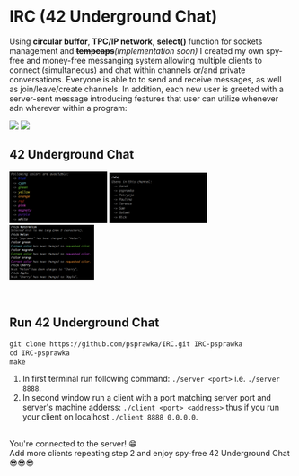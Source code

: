 # IRC (42 Underground Chat)

Using **circular buffor**, **TPC/IP network**, **select()** function for sockets management and **~~tempcaps~~**_(implementation soon)_ I created my own spy-free and money-free messanging system allowing multiple clients to connect (simultaneous) and chat within channels or/and private conversations. Everyone is able to to send and receive messages, as well as join/leave/create channels. In addition, each new user is greeted with a server-sent message introducing features that user can utilize whenever adn wherever within a program:

![](src="imgs/irc1.png")
![](src="imgs/irc2.png")
</br>

## 42 Underground Chat

<p float="left">
  <img src="imgs/command1.png" width="34.5%"/>
  <img src="imgs/command2.png" width="34.5%"/>
  <img src="imgs/command3.png" width="30%"/>
</p>
</br>

## Run 42 Underground Chat
```
git clone https://github.com/psprawka/IRC.git IRC-psprawka
cd IRC-psprawka
make 
```
1. In first terminal run following command:
```./server <port>``` i.e. ```./server 8888```.
2. In second window run a client with a port matching server port and server's machine adderss:
```./client <port> <address>``` thus if you run your client on localhost ```./client 8888 0.0.0.0```.
</br>
You're connected to the server! 😁
</br>
Add more clients repeating step 2 and enjoy spy-free 42 Underground Chat 😎😎😎 
